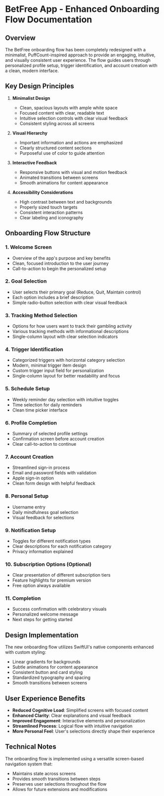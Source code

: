 # BetFree App - Enhanced Onboarding Flow Documentation

## Overview

The BetFree onboarding flow has been completely redesigned with a minimalist, PuffCount-inspired approach to provide an engaging, intuitive, and visually consistent user experience. The flow guides users through personalized profile setup, trigger identification, and account creation with a clean, modern interface.

## Key Design Principles

1. **Minimalist Design**
   - Clean, spacious layouts with ample white space
   - Focused content with clear, readable text
   - Intuitive selection controls with clear visual feedback
   - Consistent styling across all screens

2. **Visual Hierarchy**
   - Important information and actions are emphasized
   - Clearly structured content sections
   - Purposeful use of color to guide attention

3. **Interactive Feedback**
   - Responsive buttons with visual and motion feedback
   - Animated transitions between screens
   - Smooth animations for content appearance

4. **Accessibility Considerations**
   - High contrast between text and backgrounds
   - Properly sized touch targets
   - Consistent interaction patterns
   - Clear labeling and iconography

## Onboarding Flow Structure

### 1. Welcome Screen
- Overview of the app's purpose and key benefits
- Clean, focused introduction to the user journey
- Call-to-action to begin the personalized setup

### 2. Goal Selection
- User selects their primary goal (Reduce, Quit, Maintain control)
- Each option includes a brief description
- Simple radio-button selection with clear visual feedback

### 3. Tracking Method Selection
- Options for how users want to track their gambling activity
- Various tracking methods with informational descriptions
- Single-column layout with clear selection indicators

### 4. Trigger Identification
- Categorized triggers with horizontal category selection
- Modern, minimal trigger item design
- Custom trigger input field for personalization
- Single-column layout for better readability and focus

### 5. Schedule Setup
- Weekly reminder day selection with intuitive toggles
- Time selection for daily reminders
- Clean time picker interface

### 6. Profile Completion
- Summary of selected profile settings
- Confirmation screen before account creation
- Clear call-to-action to continue

### 7. Account Creation
- Streamlined sign-in process
- Email and password fields with validation
- Apple sign-in option
- Clean form design with helpful feedback

### 8. Personal Setup
- Username entry
- Daily mindfulness goal selection
- Visual feedback for selections

### 9. Notification Setup
- Toggles for different notification types
- Clear descriptions for each notification category
- Privacy information explained

### 10. Subscription Options (Optional)
- Clear presentation of different subscription tiers
- Feature highlights for premium version
- Free option always available

### 11. Completion
- Success confirmation with celebratory visuals
- Personalized welcome message
- Next steps for getting started

## Design Implementation

The new onboarding flow utilizes SwiftUI's native components enhanced with custom styling:
- Linear gradients for backgrounds
- Subtle animations for content appearance
- Consistent button and card styling
- Standardized typography and spacing
- Smooth transitions between screens

## User Experience Benefits

- **Reduced Cognitive Load**: Simplified screens with focused content
- **Enhanced Clarity**: Clear explanations and visual feedback
- **Improved Engagement**: Interactive elements and personalization
- **Streamlined Process**: Logical flow with intuitive navigation
- **More Personal Feel**: User's selections directly shape their experience

## Technical Notes

The onboarding flow is implemented using a versatile screen-based navigation system that:
- Maintains state across screens
- Provides smooth transitions between steps
- Preserves user selections throughout the flow
- Allows for future extensions and modifications 